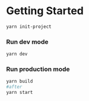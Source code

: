 # Getting Started

```bash
yarn init-project
```

### Run dev mode

```bash
yarn dev
```

### Run production mode

```bash
yarn build
#after
yarn start
```
